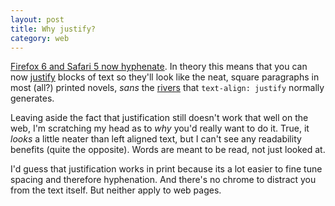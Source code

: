 ```yaml
---
layout: post
title: Why justify?
category: web
---
```


[Firefox 6 and Safari 5 now hyphenate](http://blog.fontdeck.com/post/9037028497/hyphens). In theory this means that you can now [justify](http://en.wikipedia.org/wiki/Justification_(typesetting)) blocks of text so they'll look like the neat, square paragraphs in most (all?) printed novels, _sans_ the [rivers](http://en.wikipedia.org/wiki/River_(typography)) that `text-align: justify` normally generates.

Leaving aside the fact that justification still doesn't work that well on the web, I'm scratching my head as to _why_ you'd really want to do it. True, it _looks_ a little neater than left aligned text, but I can't see any readability benefits (quite the opposite). Words are meant to be read, not just looked at.

I'd guess that justification works in print because its a lot easier to fine tune spacing and therefore hyphenation. And there's no chrome to distract you from the text itself. But neither apply to web pages.
